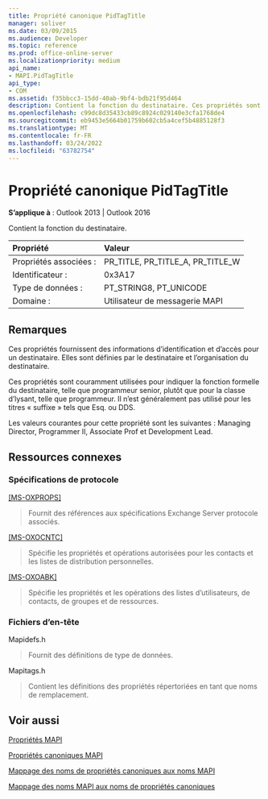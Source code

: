 ```yaml
---
title: Propriété canonique PidTagTitle
manager: soliver
ms.date: 03/09/2015
ms.audience: Developer
ms.topic: reference
ms.prod: office-online-server
ms.localizationpriority: medium
api_name:
- MAPI.PidTagTitle
api_type:
- COM
ms.assetid: f35bbcc3-15dd-40ab-9bf4-bdb21f95d464
description: Contient la fonction du destinataire. Ces propriétés sont définies par le destinataire et l’organisation du destinataire.
ms.openlocfilehash: c99dc8d35433cb89c8924c029140e3cfa1768de4
ms.sourcegitcommit: eb9453e5664b01759b602cb5a4cef5b4885128f3
ms.translationtype: MT
ms.contentlocale: fr-FR
ms.lasthandoff: 03/24/2022
ms.locfileid: "63782754"
---
```

# <a name="pidtagtitle-canonical-property"></a>Propriété canonique PidTagTitle

  
  
**S’applique à** : Outlook 2013 | Outlook 2016 
  
Contient la fonction du destinataire.
  
|Propriété |Valeur |
|:-----|:-----|
|Propriétés associées :  <br/> |PR_TITLE, PR_TITLE_A, PR_TITLE_W  <br/> |
|Identificateur :  <br/> |0x3A17  <br/> |
|Type de données :  <br/> |PT_STRING8, PT_UNICODE  <br/> |
|Domaine :  <br/> |Utilisateur de messagerie MAPI  <br/> |
   
## <a name="remarks"></a>Remarques

Ces propriétés fournissent des informations d’identification et d’accès pour un destinataire. Elles sont définies par le destinataire et l’organisation du destinataire. 
  
Ces propriétés sont couramment utilisées pour indiquer la fonction formelle du destinataire, telle que programmeur senior, plutôt que pour la classe d’lysant, telle que programmeur. Il n’est généralement pas utilisé pour les titres « suffixe » tels que Esq. ou DDS.
  
Les valeurs courantes pour cette propriété sont les suivantes : Managing Director, Programmer II, Associate Prof et Development Lead. 
  
## <a name="related-resources"></a>Ressources connexes

### <a name="protocol-specifications"></a>Spécifications de protocole

[[MS-OXPROPS]](https://msdn.microsoft.com/library/f6ab1613-aefe-447d-a49c-18217230b148%28Office.15%29.aspx)
  
> Fournit des références aux spécifications Exchange Server protocole associés.
    
[[MS-OXOCNTC]](https://msdn.microsoft.com/library/9b636532-9150-4836-9635-9c9b756c9ccf%28Office.15%29.aspx)
  
> Spécifie les propriétés et opérations autorisées pour les contacts et les listes de distribution personnelles.
    
[[MS-OXOABK]](https://msdn.microsoft.com/library/f4cf9b4c-9232-4506-9e71-2270de217614%28Office.15%29.aspx)
  
> Spécifie les propriétés et les opérations des listes d’utilisateurs, de contacts, de groupes et de ressources.
    
### <a name="header-files"></a>Fichiers d’en-tête

Mapidefs.h
  
> Fournit des définitions de type de données.
    
Mapitags.h
  
> Contient les définitions des propriétés répertoriées en tant que noms de remplacement.
    
## <a name="see-also"></a>Voir aussi



[Propriétés MAPI](mapi-properties.md)
  
[Propriétés canoniques MAPI](mapi-canonical-properties.md)
  
[Mappage des noms de propriétés canoniques aux noms MAPI](mapping-canonical-property-names-to-mapi-names.md)
  
[Mappage des noms MAPI aux noms de propriétés canoniques](mapping-mapi-names-to-canonical-property-names.md)

